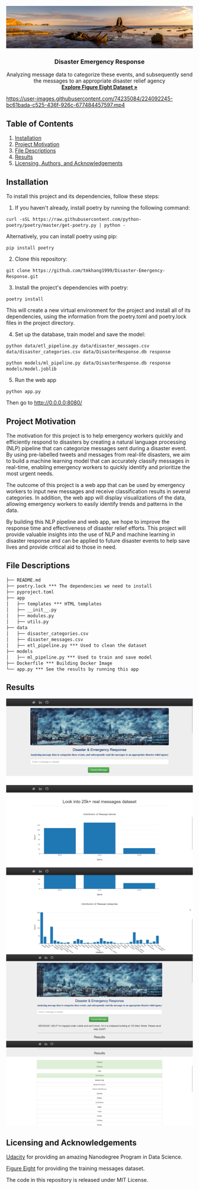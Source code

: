 
![Disaster Image](img/img_title.jpg)
<h3 align="center">Disaster Emergency Response</h3>
<p align="center">
  Analyzing message data to categorize these events, and subsequently send the messages to an appropriate disaster relief agency
  <br>
  <a href="https://www.kaggle.com/datasets/sidharth178/disaster-response-messages?select=disaster_categories.csv"><strong>Explore Figure Eight Dataset »</strong></a>
</p>

https://user-images.githubusercontent.com/74235084/224092245-bc61bada-c525-436f-926c-677484457597.mp4

## Table of Contents
1. [Installation](#installation)
2. [Project Motivation](#motivation)
3. [File Descriptions](#files)
4. [Results](#results)
5. [Licensing, Authors, and Acknowledgements](#licensing)

## Installation <a name="installation"></a>
To install this project and its dependencies, follow these steps:
1. If you haven't already, install poetry by running the following command:
```
curl -sSL https://raw.githubusercontent.com/python-poetry/poetry/master/get-poetry.py | python -
```
Alternatively, you can install poetry using pip:
```angular2html
pip install poetry
```
2. Clone this repository:
```angular2html
git clone https://github.com/tmkhang1999/Disaster-Emergency-Response.git
```
3. Install the project's dependencies with poetry:
```angular2html
poetry install
```
This will create a new virtual environment for the project and install all of its dependencies, using the information from the poetry.toml and poetry.lock files in the project directory.

4. Set up the database, train model and save the model:
```angular2html
python data/etl_pipeline.py data/disaster_messages.csv data/disaster_categories.csv data/DisasterResponse.db response
```
```angular2html
python models/ml_pipeline.py data/DisasterResponse.db response models/model.joblib
```
5. Run the web app
```angular2html
python app.py
```
Then go to http://0.0.0.0:8080/

## Project Motivation<a name="motivation"></a>
The motivation for this project is to help emergency workers quickly and efficiently respond to disasters by creating a natural language processing (NLP) pipeline that can categorize messages sent during a disaster event. By using pre-labelled tweets and messages from real-life disasters, we aim to build a machine learning model that can accurately classify messages in real-time, enabling emergency workers to quickly identify and prioritize the most urgent needs.

The outcome of this project is a web app that can be used by emergency workers to input new messages and receive classification results in several categories. In addition, the web app will display visualizations of the data, allowing emergency workers to easily identify trends and patterns in the data.

By building this NLP pipeline and web app, we hope to improve the response time and effectiveness of disaster relief efforts. This project will provide valuable insights into the use of NLP and machine learning in disaster response and can be applied to future disaster events to help save lives and provide critical aid to those in need.

## File Descriptions <a name="files"></a>
```angular2html
├── README.md
├── poetry.lock *** The dependencies we need to install
├── pyproject.toml
├── app
│   ├── templates *** HTML templates
│   ├── __init__.py
│   ├── modules.py
│   ├── utils.py
├── data
│   ├── disaster_categories.csv
│   ├── disaster_messages.csv
│   ├── etl_pipeline.py *** Used to clean the dataset
├── models
│   ├── ml_pipeline.py *** Used to train and save model
├── Dockerfile *** Building Docker Image
└── app.py *** See the results by running this app
```

## Results<a name="results"></a>
![img.png](img/img.png)
![img_1.png](img/img_1.png)
![img_2.png](img/img_2.png)
![img_3.png](img/img_3.png)
![img_4.png](img/img_4.png)


## Licensing and Acknowledgements<a name="licensing"></a>
[Udacity](https://www.udacity.com/) for providing an amazing Nanodegree Program in Data Science.

[Figure  Eight](https://appen.com/) for providing the training messages dataset.

The code in this repository is released under MIT License.


